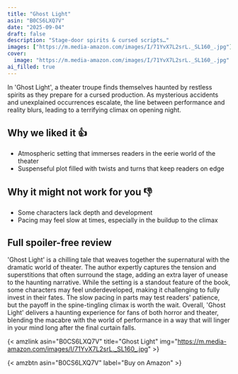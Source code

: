 ```yaml
---
title: "Ghost Light"
asin: "B0CS6LXQ7V"
date: "2025-09-04"
draft: false
description: "Stage-door spirits & cursed scripts…"
images: ["https://m.media-amazon.com/images/I/71YvX7L2srL._SL160_.jpg"]
cover:
  image: "https://m.media-amazon.com/images/I/71YvX7L2srL._SL160_.jpg"
ai_filled: true
---
```


In 'Ghost Light', a theater troupe finds themselves haunted by restless spirits
as they prepare for a cursed production. As mysterious accidents and unexplained
occurrences escalate, the line between performance and reality blurs, leading to
a terrifying climax on opening night.

## Why we liked it 👍
- Atmospheric setting that immerses readers in the eerie world of the theater
- Suspenseful plot filled with twists and turns that keep readers on edge

## Why it might not work for you 👎
- Some characters lack depth and development
- Pacing may feel slow at times, especially in the buildup to the climax

## Full spoiler-free review
 'Ghost Light' is a chilling tale that weaves together the supernatural with the
dramatic world of theater. The author expertly captures the tension and
superstitions that often surround the stage, adding an extra layer of unease to
the haunting narrative. While the setting is a standout feature of the book,
some characters may feel underdeveloped, making it challenging to fully invest
in their fates. The slow pacing in parts may test readers' patience, but the
payoff in the spine-tingling climax is worth the wait. Overall, 'Ghost Light'
delivers a haunting experience for fans of both horror and theater, blending the
macabre with the world of performance in a way that will linger in your mind
long after the final curtain falls.

{< amzlink asin="B0CS6LXQ7V" title="Ghost Light" img="https://m.media-amazon.com/images/I/71YvX7L2srL._SL160_.jpg" >}

{< amzbtn asin="B0CS6LXQ7V" label="Buy on Amazon" >}
